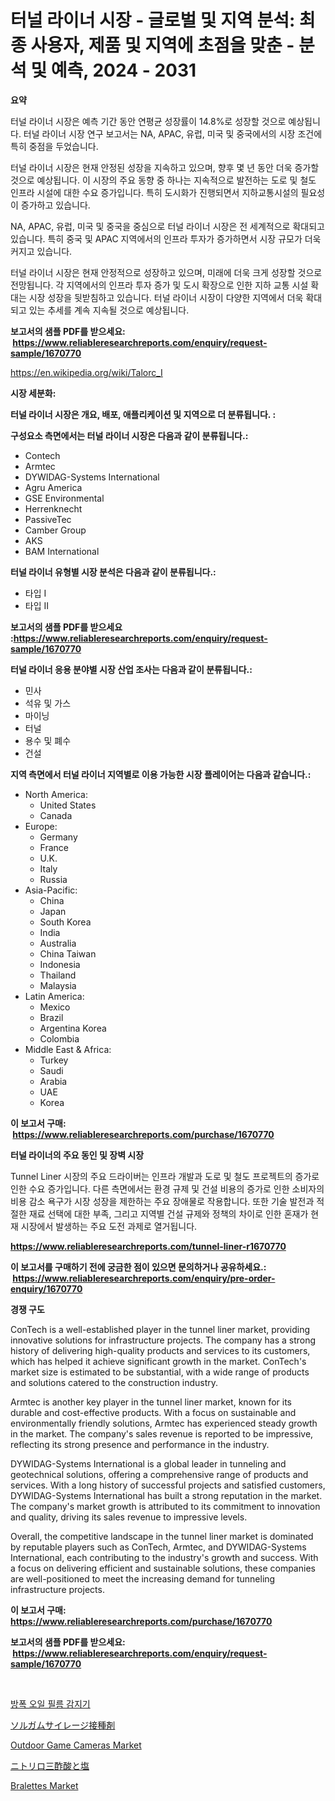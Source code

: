<p><h1>터널 라이너 시장 - 글로벌 및 지역 분석: 최종 사용자, 제품 및 지역에 초점을 맞춘 - 분석 및 예측, 2024 - 2031</h1></p><p><strong>요약</strong></p>
<p><p>터널 라이너 시장은 예측 기간 동안 연평균 성장률이 14.8%로 성장할 것으로 예상됩니다. 터널 라이너 시장 연구 보고서는 NA, APAC, 유럽, 미국 및 중국에서의 시장 조건에 특히 중점을 두었습니다.</p><p>터널 라이너 시장은 현재 안정된 성장을 지속하고 있으며, 향후 몇 년 동안 더욱 증가할 것으로 예상됩니다. 이 시장의 주요 동향 중 하나는 지속적으로 발전하는 도로 및 철도 인프라 시설에 대한 수요 증가입니다. 특히 도시화가 진행되면서 지하교통시설의 필요성이 증가하고 있습니다.</p><p>NA, APAC, 유럽, 미국 및 중국을 중심으로 터널 라이너 시장은 전 세계적으로 확대되고 있습니다. 특히 중국 및 APAC 지역에서의 인프라 투자가 증가하면서 시장 규모가 더욱 커지고 있습니다.</p><p>터널 라이너 시장은 현재 안정적으로 성장하고 있으며, 미래에 더욱 크게 성장할 것으로 전망됩니다. 각 지역에서의 인프라 투자 증가 및 도시 확장으로 인한 지하 교통 시설 확대는 시장 성장을 뒷받침하고 있습니다. 터널 라이너 시장이 다양한 지역에서 더욱 확대되고 있는 추세를 계속 지속될 것으로 예상됩니다.</p></p>
<p><strong>보고서의 샘플 PDF를 받으세요: &nbsp;<a href="https://www.reliableresearchreports.com/enquiry/request-sample/1670770">https://www.reliableresearchreports.com/enquiry/request-sample/1670770</a></strong></p>
<p><a href="https://en.wikipedia.org/wiki/Talorc_I">https://en.wikipedia.org/wiki/Talorc_I</a></p>
<p><strong>시장 세분화:</strong></p>
<p><strong> 터널 라이너 시장은 개요, 배포, 애플리케이션 및 지역으로 더 분류됩니다. :</strong></p>
<p><strong>구성요소 측면에서는 터널 라이너 시장은 다음과 같이 분류됩니다.:</strong></p>
<p><ul><li>Contech</li><li>Armtec</li><li>DYWIDAG-Systems International</li><li>Agru America</li><li>GSE Environmental</li><li>Herrenknecht</li><li>PassiveTec</li><li>Camber Group</li><li>AKS</li><li>BAM International</li></ul></p>
<p><strong> 터널 라이너 유형별 시장 분석은 다음과 같이 분류됩니다.:</strong></p>
<p><ul><li>타입 I</li><li>타입 II</li></ul></p>
<p><strong>보고서의 샘플 PDF를 받으세요 :<a href="https://www.reliableresearchreports.com/enquiry/request-sample/1670770">https://www.reliableresearchreports.com/enquiry/request-sample/1670770</a></strong></p>
<p><strong> 터널 라이너 응용 분야별 시장 산업 조사는 다음과 같이 분류됩니다.:</strong></p>
<p><ul><li>민사</li><li>석유 및 가스</li><li>마이닝</li><li>터널</li><li>용수 및 폐수</li><li>건설</li></ul></p>
<p><strong>지역 측면에서 터널 라이너 지역별로 이용 가능한 시장 플레이어는 다음과 같습니다.:</strong></p>
<p><ul>
    <li>
        North America:
        <ul>
            <li>United States</li>
            <li>Canada</li>
        </ul>
    </li>
    <li>
        Europe:
        <ul>
            <li>Germany</li>
            <li>France</li>
            <li>U.K.</li>
            <li>Italy</li>
            <li>Russia</li>
        </ul>
    </li>
    <li>
        Asia-Pacific:
        <ul>
            <li>China</li>
            <li>Japan</li>
            <li>South Korea</li>
            <li>India</li>
            <li>Australia</li>
            <li>China Taiwan</li>
            <li>Indonesia</li>
            <li>Thailand</li>
            <li>Malaysia</li>
        </ul>
    </li>
    <li>
        Latin America:
        <ul>
            <li>Mexico</li>
            <li>Brazil</li>
            <li>Argentina Korea</li>
            <li>Colombia</li>
        </ul>
    </li>
    <li>
        Middle East & Africa:
        <ul>
            <li>Turkey</li>
            <li>Saudi</li>
            <li>Arabia</li>
            <li>UAE</li>
            <li>Korea</li>
        </ul>
    </li>
    </ul></p>
<p><strong>이 보고서 구매: &nbsp;<a href="https://www.reliableresearchreports.com/purchase/1670770">https://www.reliableresearchreports.com/purchase/1670770</a></strong></p>
<p><strong>터널 라이너의 주요 동인 및 장벽 시장</strong></p>
<p><p>Tunnel Liner 시장의 주요 드라이버는 인프라 개발과 도로 및 철도 프로젝트의 증가로 인한 수요 증가입니다. 다른 측면에서는 환경 규제 및 건설 비용의 증가로 인한 소비자의 비용 감소 욕구가 시장 성장을 제한하는 주요 장애물로 작용합니다. 또한 기술 발전과 적절한 재료 선택에 대한 부족, 그리고 지역별 건설 규제와 정책의 차이로 인한 혼재가 현재 시장에서 발생하는 주요 도전 과제로 열거됩니다.</p></p>
<p><strong><a href="https://www.reliableresearchreports.com/tunnel-liner-r1670770">https://www.reliableresearchreports.com/tunnel-liner-r1670770</a></strong></p>
<p><strong>이 보고서를 구매하기 전에 궁금한 점이 있으면 문의하거나 공유하세요.: &nbsp;<a href="https://www.reliableresearchreports.com/enquiry/pre-order-enquiry/1670770">https://www.reliableresearchreports.com/enquiry/pre-order-enquiry/1670770</a></strong></p>
<p><strong>경쟁 구도</strong></p>
<p><p>ConTech is a well-established player in the tunnel liner market, providing innovative solutions for infrastructure projects. The company has a strong history of delivering high-quality products and services to its customers, which has helped it achieve significant growth in the market. ConTech's market size is estimated to be substantial, with a wide range of products and solutions catered to the construction industry.</p><p>Armtec is another key player in the tunnel liner market, known for its durable and cost-effective products. With a focus on sustainable and environmentally friendly solutions, Armtec has experienced steady growth in the market. The company's sales revenue is reported to be impressive, reflecting its strong presence and performance in the industry.</p><p>DYWIDAG-Systems International is a global leader in tunneling and geotechnical solutions, offering a comprehensive range of products and services. With a long history of successful projects and satisfied customers, DYWIDAG-Systems International has built a strong reputation in the market. The company's market growth is attributed to its commitment to innovation and quality, driving its sales revenue to impressive levels.</p><p>Overall, the competitive landscape in the tunnel liner market is dominated by reputable players such as ConTech, Armtec, and DYWIDAG-Systems International, each contributing to the industry's growth and success. With a focus on delivering efficient and sustainable solutions, these companies are well-positioned to meet the increasing demand for tunneling infrastructure projects.</p></p>
<p><strong>이 보고서 구매: &nbsp; <a href="https://www.reliableresearchreports.com/purchase/1670770">https://www.reliableresearchreports.com/purchase/1670770</a></strong></p>
<p><strong>보고서의 샘플 PDF를 받으세요: &nbsp;<a href="https://www.reliableresearchreports.com/enquiry/request-sample/1670770">https://www.reliableresearchreports.com/enquiry/request-sample/1670770</a></strong><strong></strong></p>
<p>&nbsp;</p>
<p><p><a href="https://github.com/johneahan44556754/Market-Research-Report-List-1/blob/main/9533536154445.md">방폭 오일 필름 감지기</a></p><p><a href="https://github.com/Fatimaklein1/Market-Research-Report-List-1/blob/main/2635046145911.md">ソルガムサイレージ接種剤</a></p><p><a href="https://github.com/brentleyjimmiealvaradoz4l1rea/Market-Research-Report-List-3/blob/main/outdoor-game-cameras-market.md">Outdoor Game Cameras Market</a></p><p><a href="https://github.com/CloydAbbott2023/Market-Research-Report-List-2/blob/main/3844842145910.md">ニトリロ三酢酸と塩</a></p><p><a href="https://github.com/khayangel/Market-Research-Report-List-3/blob/main/bralettes-market.md">Bralettes Market</a></p></p>